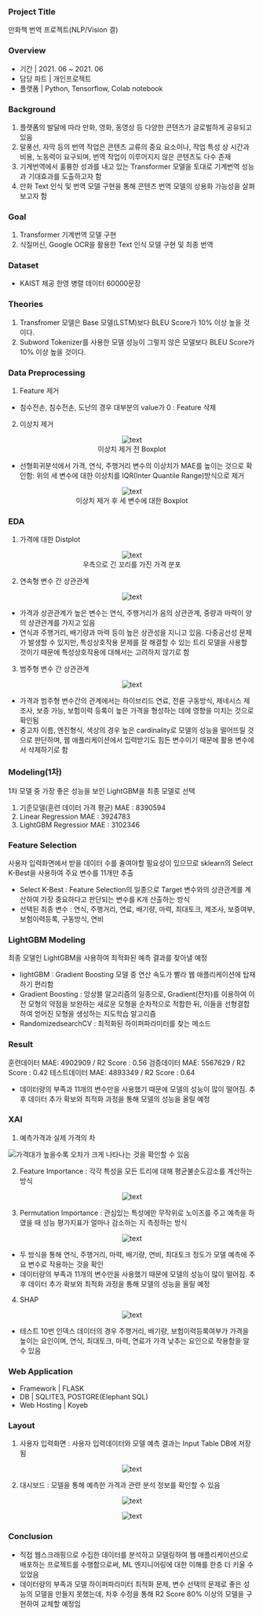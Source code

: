 ### Project Title

만화책 번역 프로젝트(NLP/Vision 결)  

### Overview

- 기간  |  2021. 06 ~ 2021. 06
- 담당 파트 |  개인프로젝트
- 플랫폼 |  Python, Tensorflow, Colab notebook

### Background 

1. 플랫폼의 발달에 따라 만화, 영화, 동영상 등 다양한 콘텐츠가 글로벌하게 공유되고 있음
2. 말풍선, 자막 등의 번역 작업은 콘텐츠 교류의 중요 요소이나, 작업 특성 상 시간과 비용, 노동력이 요구되며, 번역 작업이 이루어지지 않은 콘텐츠도 다수 존재
3. 기계번역에서 훌륭한 성과를 내고 있는 Transformer 모델을 토대로 기계번역 성능과 기대효과를 도출하고자 함
4. 만화 Text 인식 및 번역 모델 구현을 통해 콘텐츠 번역 모델의 상용화 가능성을 살펴보고자 함

### Goal 

1. Transformer 기계번역 모델 구현
2. 식질머신, Google OCR을 활용한 Text 인식 모델 구현 및 최종 번역
   
### Dataset

- KAIST 제공 한영 병렬 데이터 60000문장

### Theories

1.  Transfromer 모델은 Base 모델(LSTM)보다 BLEU Score가 10% 이상 높을 것이다.
2. Subword Tokenizer를 사용한 모델 성능이 그렇지 않은 모델보다 BLEU Score가 10% 이상 높을 것이다. 

### Data Preprocessing

1. Feature 제거
- 침수전손, 침수전손, 도난의 경우 대부분의 value가 0 : Feature 삭제
2. 이상치 제거

<p align="center">
  <img src="https://github.com/mugan1/Used_Car_Prediction/assets/71809159/4c887399-6d01-4d6d-a0de-be736d691ddd" alt="text" width="number" />
  <br> 이상치 제거 전 Boxplot
</p>

- 선형회귀분석에서 가격, 연식, 주행거리 변수의 이상치가 MAE를 높이는 것으로 확인함: 위의 세 변수에 대한 이상치를 IQR(Inter Quantile Range)방식으로 제거 

<p align="center">
  <img src="https://github.com/mugan1/Used_Car_Prediction/assets/71809159/89d2ec08-778e-48db-b840-33f5859a315b" alt="text" width="number" />
  <br> 이상치 제거 후 세 변수에 대한 Boxplot
</p>


### EDA

1. 가격에 대한 Distplot

<p align="center">
  <img src="https://github.com/mugan1/Used_Car_Prediction/assets/71809159/c4c5dc5c-ad90-41eb-92b7-c2e4857f649b" alt="text" width="number" />
  <br> 우측으로 긴 꼬리를 가진 가격 분포
</p>

2. 연속형 변수 간 상관관계 
<p align="center">
  <img src="https://github.com/mugan1/Used_Car_Prediction/assets/71809159/2f2665b2-0e28-4604-985e-11013b9723ed" alt="text" width="number" />
</p>

  - 가격과 상관관계가 높은 변수는 연식, 주행거리가 음의 상관관계, 중량과 마력이 양의 상관관계를 가지고 있음 
  - 연식과 주행거리, 배기량과 마력 등이 높은 상관성을 지니고 있음. 다중공선성 문제가 발생할 수 있지만, 특성상호작용 문제를 잘 해결할 수 있는 트리 모델을 사용할 것이기 때문에 특성상호작용에 대해서는 고려하지 않기로 함

3. 범주형 변수 간 상관관계
<p align="center">
  <img src="https://github.com/mugan1/Used_Car_Prediction/assets/71809159/67857d7c-7f1c-4bc5-b068-6d84d5747afc" alt="text" width="number" />
</p>

  - 가격과 범주형 변수간의 관계에서는 하이브리드 연료, 전륜 구동방식, 제네시스 제조사, 보증 가능, 보험이력 등록이 높은 가격을 형성하는 데에 영향을 미치는 것으로 확인됨
  - 중고차 이름, 엔진형식, 색상의 경우 높은 cardinality로 모델의 성능을 떨어뜨릴 것으로 판단하며, 웹 애플리케이션에서 입력받기도 힘든 변수이기 때문에 활용 변수에서 삭제하기로 함 

   
### Modeling(1차)

1차 모델 중 가장 좋은 성능을 보인 LightGBM을 최종 모델로 선택

1. 기준모델(훈련 데이터 가격 평균) MAE : 8390594
2. Linear Regression MAE : 3924783
3. LightGBM Regressior MAE : 3102346

### Feature Selection

사용자 입력화면에서 받을 데이터 수를 줄여야할 필요성이 있으므로 sklearn의 Select K-Best을 사용하여 주요 변수를 11개만 추출
- Select K-Best : Feature Selection의 일종으로 Target 변수와의 상관관계를 계산하여 가장 중요하다고 판단되는 변수를 K개 산출하는 방식
- 선택된 최종 변수 : 연식, 주행거리, 연료, 배기량, 마력, 최대토크, 제조사, 보증여부, 보험이력등록, 구동방식, 연비
  
### LightGBM Modeling

최종 모델인 LightGBM을 사용하여 최적화된 예측 결과를 찾아낼 예정
- lightGBM : Gradient Boosting 모델 중 연산 속도가 빨라 웹 애플리케이션에 탑재하기 편리함
- Gradient Boosting : 앙상블 알고리즘의 일종으로, Gradient(잔차)를 이용하여 이전 모형의 약점을 보완하는 새로운 모형을 순차적으로 적합한 뒤, 이들을 선형결합하여 얻어진 모형을 생성하는 지도학습 알고리즘 
- RandomizedsearchCV : 최적화된 하이퍼파라미터를 찾는 메소드 

### Result

훈련데이터 MAE:  4902909 / R2 Score : 0.56
검증데이터 MAE:  5567629 / R2 Score : 0.42
테스트데이터 MAE:  4893349 / R2 Score : 0.64
- 데이터량의 부족과 11개의 변수만을 사용했기 때문에 모델의 성능이 많이 떨어짐. 추후 데이터 추가 확보와 최적화 과정을 통해 모델의 성능을 올릴 예정

### XAI

1. 예측가격과 실제 가격의 차

![가격대가 높을수록 오차가 크게 나타나는 것을 확인할 수 있음](https://github.com/mugan1/Used_Car_Prediction/assets/71809159/e4cc2822-e1e1-4136-a96d-77c34a029d2b)
    
2. Feature Importance : 각각 특성을 모든 트리에 대해 평균불순도감소를 계산하는 방식
   
<p align="center">
  <img src="https://github.com/mugan1/Used_Car_Prediction/assets/71809159/ffaecaa3-bd8b-4e85-9405-b83d93a2aed6" alt="text" width="number" />
</p>

3. Permutation Importance : 관심있는 특성에만 무작위로 노이즈를 주고 예측을 하였을 때 성능 평가지표가 얼마나 감소하는 지 측정하는 방식

<p align="center">
  <img src="https://github.com/mugan1/Used_Car_Prediction/assets/71809159/38e14078-4f8b-425b-bbe3-a1ad345fa789" alt="text" width="number" /><br>
</p>

- 두 방식을 통해 연식, 주행거리, 마력, 배기량, 연비, 최대토크 정도가 모델 예측에 주요 변수로 작용하는 것을 확인
- 데이터량의 부족과 11개의 변수만을 사용했기 때문에 모델의 성능이 많이 떨어짐. 추후 데이터 추가 확보와 최적화 과정을 통해 모델의 성능을 올릴 예정    

4. SHAP
   
<p align="center">
  <img src="https://github.com/mugan1/Used_Car_Prediction/assets/71809159/b372c7a2-a773-4efb-9426-6e6a5ce795b3" alt="text" width="number" /><br>
</p> 

- 테스트 10번 인덱스 데이터의 경우 주행거리, 배기량, 보험이력등록여부가 가격을 높이는 요인이며, 연식, 최대토크, 마력, 연료가 가격 낮추는 요인으로 작용함을 알 수 있음

### Web Application

- Framework |  FLASK
- DB |  SQLITE3, POSTGRE(Elephant SQL)
- Web Hosting | Koyeb

### Layout

1. 사용자 입력화면 : 사용자 입력데이터와 모델 예측 결과는 Input Table DB에 저장됨
   
<p align="center">
  <img src="https://github.com/mugan1/Used_Car_Prediction/assets/71809159/17040b86-3608-411e-bf5c-b4cac2986ccb" alt="text" width="number" /><br>
</p>   

2. 대시보드 : 모델을 통해 예측한 가격과 관련 분석 정보를 확인할 수 있음

<p align="center">
  <img src="https://github.com/mugan1/Used_Car_Prediction/assets/71809159/c9b24b46-8198-4e48-b6be-b80d67592608" alt="text" width="number" /><br>
</p>  
<p align="center">
  <img src="https://github.com/mugan1/Used_Car_Prediction/assets/71809159/fb88abd7-82af-4759-8a45-a41158870b4f" alt="text" width="number" /><br>
</p>   

### Conclusion

- 직접 웹스크래핑으로 수집한 데이터를 분석하고 모델링하여 웹 애플리케이션으로 배포하는 프로젝트를 수행함으로써, ML 엔지니어링에 대한 이해를 한층 더 키울 수 있었음
- 데이터량의 부족과 모델 하이퍼파라미터 최적화 문제, 변수 선택의 문제로 좋은 성능의 모델을 만들지 못했는데, 차후 수정을 통해 R2 Score 80% 이상의 모델을 구현하여 교체할 예정임

